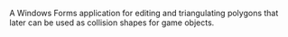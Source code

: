 A Windows Forms application for editing and triangulating polygons
that later can be used as collision shapes for game objects.
